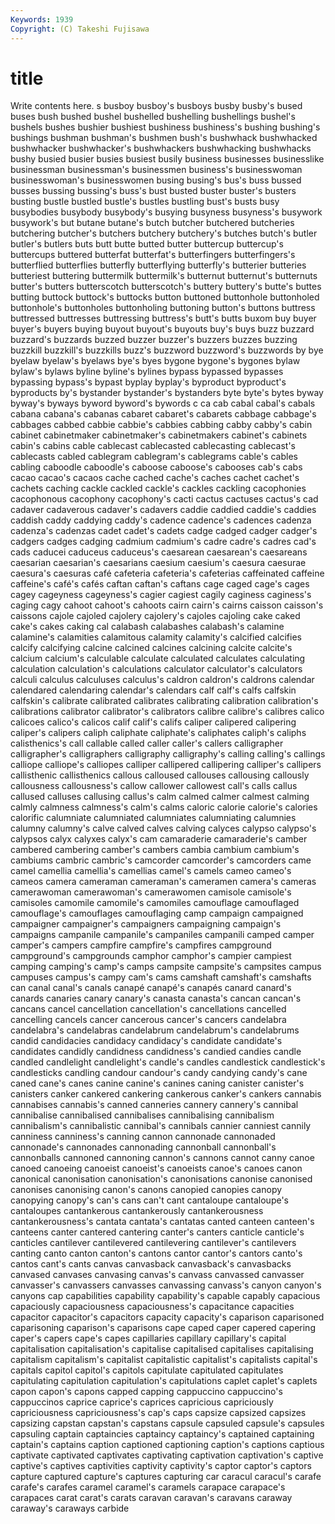 ```yaml
---
Keywords: 1939 
Copyright: (C) Takeshi Fujisawa
---
```


# title

Write contents here.
s
busboy busboy's busboys busby busby's bused buses bush bushed bushel
bushelled bushelling bushellings bushel's bushels bushes bushier bushiest bushiness bushiness's
bushing bushing's bushings bushman bushman's bushmen bush's bushwhack bushwhacked bushwhacker
bushwhacker's bushwhackers bushwhacking bushwhacks bushy busied busier busies busiest busily
business businesses businesslike businessman businessman's businessmen business's businesswoman businesswoman's businesswomen
busing busing's bus's buss bussed busses bussing bussing's buss's bust
busted buster buster's busters busting bustle bustled bustle's bustles bustling
bust's busts busy busybodies busybody busybody's busying busyness busyness's busywork
busywork's but butane butane's butch butcher butchered butcheries butchering butcher's
butchers butchery butchery's butches butch's butler butler's butlers buts butt
butte butted butter buttercup buttercup's buttercups buttered butterfat butterfat's butterfingers
butterfingers's butterflied butterflies butterfly butterflying butterfly's butterier butteries butteriest buttering
buttermilk buttermilk's butternut butternut's butternuts butter's butters butterscotch butterscotch's buttery
buttery's butte's buttes butting buttock buttock's buttocks button buttoned buttonhole
buttonholed buttonhole's buttonholes buttonholing buttoning button's buttons buttress buttressed buttresses
buttressing buttress's butt's butts buxom buy buyer buyer's buyers buying
buyout buyout's buyouts buy's buys buzz buzzard buzzard's buzzards buzzed
buzzer buzzer's buzzers buzzes buzzing buzzkill buzzkill's buzzkills buzz's buzzword
buzzword's buzzwords by bye byelaw byelaw's byelaws bye's byes bygone
bygone's bygones bylaw bylaw's bylaws byline byline's bylines bypass bypassed
bypasses bypassing bypass's bypast byplay byplay's byproduct byproduct's byproducts by's
bystander bystander's bystanders byte byte's bytes byway byway's byways byword
byword's bywords c ca cab cabal cabal's cabals cabana cabana's
cabanas cabaret cabaret's cabarets cabbage cabbage's cabbages cabbed cabbie cabbie's
cabbies cabbing cabby cabby's cabin cabinet cabinetmaker cabinetmaker's cabinetmakers cabinet's
cabinets cabin's cabins cable cablecast cablecasted cablecasting cablecast's cablecasts cabled
cablegram cablegram's cablegrams cable's cables cabling caboodle caboodle's caboose caboose's
cabooses cab's cabs cacao cacao's cacaos cache cached cache's caches
cachet cachet's cachets caching cackle cackled cackle's cackles cackling cacophonies
cacophonous cacophony cacophony's cacti cactus cactuses cactus's cad cadaver cadaverous
cadaver's cadavers caddie caddied caddie's caddies caddish caddy caddying caddy's
cadence cadence's cadences cadenza cadenza's cadenzas cadet cadet's cadets cadge
cadged cadger cadger's cadgers cadges cadging cadmium cadmium's cadre cadre's
cadres cad's cads caducei caduceus caduceus's caesarean caesarean's caesareans caesarian
caesarian's caesarians caesium caesium's caesura caesurae caesura's caesuras café cafeteria
cafeteria's cafeterias caffeinated caffeine caffeine's café's cafés caftan caftan's caftans
cage caged cage's cages cagey cageyness cageyness's cagier cagiest cagily
caginess caginess's caging cagy cahoot cahoot's cahoots cairn cairn's cairns
caisson caisson's caissons cajole cajoled cajolery cajolery's cajoles cajoling cake
caked cake's cakes caking cal calabash calabashes calabash's calamine calamine's
calamities calamitous calamity calamity's calcified calcifies calcify calcifying calcine calcined
calcines calcining calcite calcite's calcium calcium's calculable calculate calculated calculates
calculating calculation calculation's calculations calculator calculator's calculators calculi calculus calculuses
calculus's caldron caldron's caldrons calendar calendared calendaring calendar's calendars calf
calf's calfs calfskin calfskin's calibrate calibrated calibrates calibrating calibration calibration's
calibrations calibrator calibrator's calibrators calibre calibre's calibres calico calicoes calico's
calicos calif calif's califs caliper calipered calipering caliper's calipers caliph
caliphate caliphate's caliphates caliph's caliphs calisthenics's call callable called caller
caller's callers calligrapher calligrapher's calligraphers calligraphy calligraphy's calling calling's callings
calliope calliope's calliopes calliper callipered callipering calliper's callipers callisthenic callisthenics
callous calloused callouses callousing callously callousness callousness's callow callower callowest
call's calls callus callused calluses callusing callus's calm calmed calmer
calmest calming calmly calmness calmness's calm's calms caloric calorie calorie's
calories calorific calumniate calumniated calumniates calumniating calumnies calumny calumny's calve
calved calves calving calyces calypso calypso's calypsos calyx calyxes calyx's
cam camaraderie camaraderie's camber cambered cambering camber's cambers cambia cambium
cambium's cambiums cambric cambric's camcorder camcorder's camcorders came camel camellia
camellia's camellias camel's camels cameo cameo's cameos camera cameraman cameraman's
cameramen camera's cameras camerawoman camerawoman's camerawomen camisole camisole's camisoles camomile
camomile's camomiles camouflage camouflaged camouflage's camouflages camouflaging camp campaign campaigned
campaigner campaigner's campaigners campaigning campaign's campaigns campanile campanile's campaniles campanili
camped camper camper's campers campfire campfire's campfires campground campground's campgrounds
camphor camphor's campier campiest camping camping's camp's camps campsite campsite's
campsites campus campuses campus's campy cam's cams camshaft camshaft's camshafts
can canal canal's canals canapé canapé's canapés canard canard's canards
canaries canary canary's canasta canasta's cancan cancan's cancans cancel cancellation
cancellation's cancellations cancelled cancelling cancels cancer cancerous cancer's cancers candelabra
candelabra's candelabras candelabrum candelabrum's candelabrums candid candidacies candidacy candidacy's candidate
candidate's candidates candidly candidness candidness's candied candies candle candled candlelight
candlelight's candle's candles candlestick candlestick's candlesticks candling candour candour's candy
candying candy's cane caned cane's canes canine canine's canines caning
canister canister's canisters canker cankered cankering cankerous canker's cankers cannabis
cannabises cannabis's canned canneries cannery cannery's cannibal cannibalise cannibalised cannibalises
cannibalising cannibalism cannibalism's cannibalistic cannibal's cannibals cannier canniest cannily canniness
canniness's canning cannon cannonade cannonaded cannonade's cannonades cannonading cannonball cannonball's
cannonballs cannoned cannoning cannon's cannons cannot canny canoe canoed canoeing
canoeist canoeist's canoeists canoe's canoes canon canonical canonisation canonisation's canonisations
canonise canonised canonises canonising canon's canons canopied canopies canopy canopying
canopy's can's cans can't cant cantaloupe cantaloupe's cantaloupes cantankerous cantankerously
cantankerousness cantankerousness's cantata cantata's cantatas canted canteen canteen's canteens canter
cantered cantering canter's canters canticle canticle's canticles cantilever cantilevered cantilevering
cantilever's cantilevers canting canto canton canton's cantons cantor cantor's cantors
canto's cantos cant's cants canvas canvasback canvasback's canvasbacks canvased canvases
canvasing canvas's canvass canvassed canvasser canvasser's canvassers canvasses canvassing canvass's
canyon canyon's canyons cap capabilities capability capability's capable capably capacious
capaciously capaciousness capaciousness's capacitance capacities capacitor capacitor's capacitors capacity capacity's
caparison caparisoned caparisoning caparison's caparisons cape caped caper capered capering
caper's capers cape's capes capillaries capillary capillary's capital capitalisation capitalisation's
capitalise capitalised capitalises capitalising capitalism capitalism's capitalist capitalistic capitalist's capitalists
capital's capitals capitol capitol's capitols capitulate capitulated capitulates capitulating capitulation
capitulation's capitulations caplet caplet's caplets capon capon's capons capped capping
cappuccino cappuccino's cappuccinos caprice caprice's caprices capricious capriciously capriciousness capriciousness's
cap's caps capsize capsized capsizes capsizing capstan capstan's capstans capsule
capsuled capsule's capsules capsuling captain captaincies captaincy captaincy's captained captaining
captain's captains caption captioned captioning caption's captions captious captivate captivated
captivates captivating captivation captivation's captive captive's captives captivities captivity captivity's
captor captor's captors capture captured capture's captures capturing car caracul
caracul's carafe carafe's carafes caramel caramel's caramels carapace carapace's carapaces
carat carat's carats caravan caravan's caravans caraway caraway's caraways carbide
